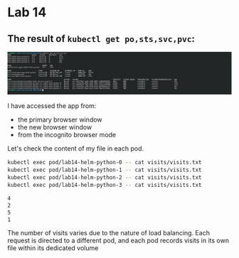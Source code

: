 # Lab 14

## The result of `kubectl get po,sts,svc,pvc`:

![alt text](image-23.png)

I have accessed the app from:

- the primary browser window
- the new browser window
- from the incognito browser mode

Let's check the content of my file in each pod.

```sh
kubectl exec pod/lab14-helm-python-0 -- cat visits/visits.txt
kubectl exec pod/lab14-helm-python-1 -- cat visits/visits.txt
kubectl exec pod/lab14-helm-python-2 -- cat visits/visits.txt
kubectl exec pod/lab14-helm-python-3 -- cat visits/visits.txt
```

```text
4
2
5
1
```

The number of visits varies due to the nature of load balancing. Each request is directed to a different pod, and each pod records visits in its own file within its dedicated volume 
